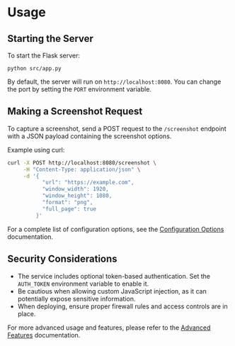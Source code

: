 # Usage

## Starting the Server

To start the Flask server:

```
python src/app.py
```

By default, the server will run on `http://localhost:8080`. You can change the port by setting the `PORT` environment variable.

## Making a Screenshot Request

To capture a screenshot, send a POST request to the `/screenshot` endpoint with a JSON payload containing the screenshot options.

Example using curl:

```bash
curl -X POST http://localhost:8080/screenshot \
     -H "Content-Type: application/json" \
     -d '{
           "url": "https://example.com",
           "window_width": 1920,
           "window_height": 1080,
           "format": "png",
           "full_page": true
         }'
```

For a complete list of configuration options, see the [Configuration Options](configuration-options.md) documentation.

## Security Considerations

- The service includes optional token-based authentication. Set the `AUTH_TOKEN` environment variable to enable it.
- Be cautious when allowing custom JavaScript injection, as it can potentially expose sensitive information.
- When deploying, ensure proper firewall rules and access controls are in place.

For more advanced usage and features, please refer to the [Advanced Features](advanced-features.md) documentation.